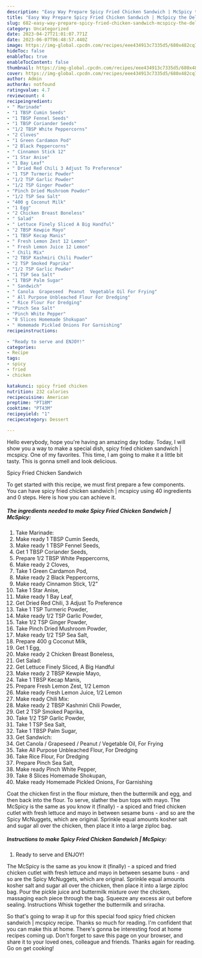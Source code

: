 ```yaml
---
description: "Easy Way Prepare Spicy Fried Chicken Sandwich | McSpicy the Delicious"
title: "Easy Way Prepare Spicy Fried Chicken Sandwich | McSpicy the Delicious"
slug: 682-easy-way-prepare-spicy-fried-chicken-sandwich-mcspicy-the-delicious
category: Uncategorized
date: 2023-04-27T21:01:07.771Z
date: 2023-06-07T06:48:57.440Z
image: https://img-global.cpcdn.com/recipes/eee434913c7335d5/680x482cq70/spicy-fried-chicken-sandwich-mcspicy-recipe-main-photo.jpg
hideToc: false
enableToc: true
enableTocContent: false
thumbnail: https://img-global.cpcdn.com/recipes/eee434913c7335d5/680x482cq70/spicy-fried-chicken-sandwich-mcspicy-recipe-main-photo.jpg
cover: https://img-global.cpcdn.com/recipes/eee434913c7335d5/680x482cq70/spicy-fried-chicken-sandwich-mcspicy-recipe-main-photo.jpg
author: Admin
authorAv: notfound
ratingvalue: 4.7
reviewcount: 4
recipeingredient:
- " Marinade"
- "1 TBSP Cumin Seeds"
- "1 TBSP Fennel Seeds"
- "1 TBSP Coriander Seeds"
- "1/2 TBSP White Peppercorns"
- "2 Cloves"
- "1 Green Cardamon Pod"
- "2 Black Peppercorns"
- " Cinnamon Stick 12"
- "1 Star Anise"
- "1 Bay Leaf"
- " Dried Red Chili 3 Adjust To Preference"
- "1 TSP Turmeric Powder"
- "1/2 TSP Garlic Powder"
- "1/2 TSP Ginger Powder"
- "Pinch Dried Mushroom Powder"
- "1/2 TSP Sea Salt"
- "400 g Coconut Milk"
- "1 Egg"
- "2 Chicken Breast Boneless"
- " Salad"
- " Lettuce Finely Sliced A Big Handful"
- "2 TBSP Kewpie Mayo"
- "1 TBSP Kecap Manis"
- " Fresh Lemon Zest 12 Lemon"
- " Fresh Lemon Juice 12 Lemon"
- " Chili Mix"
- "2 TBSP Kashmiri Chili Powder"
- "2 TSP Smoked Paprika"
- "1/2 TSP Garlic Powder"
- "1 TSP Sea Salt"
- "1 TBSP Palm Sugar"
- " Sandwich"
- " Canola  Grapeseed  Peanut  Vegetable Oil For Frying"
- " All Purpose Unbleached Flour For Dredging"
- " Rice Flour For Dredging"
- "Pinch Sea Salt"
- "Pinch White Pepper"
- "8 Slices Homemade Shokupan"
- " Homemade Pickled Onions For Garnishing"
recipeinstructions:

- "Ready to serve and ENJOY!"
categories:
- Recipe
tags:
- spicy
- fried
- chicken

katakunci: spicy fried chicken 
nutrition: 232 calories
recipecuisine: American
preptime: "PT18M"
cooktime: "PT43M"
recipeyield: "1"
recipecategory: Dessert

---
```



Hello everybody, hope you're having an amazing day today. Today, I will show you a way to make a special dish, spicy fried chicken sandwich | mcspicy. One of my favorites. This time, I am going to make it a little bit tasty. This is gonna smell and look delicious.

Spicy Fried Chicken Sandwich 

To get started with this recipe, we must first prepare a few components. You can have spicy fried chicken sandwich | mcspicy using 40 ingredients and 0 steps. Here is how you can achieve it.

<!--inarticleads1-->

##### The ingredients needed to make Spicy Fried Chicken Sandwich | McSpicy:

1. Take  Marinade:
1. Make ready 1 TBSP Cumin Seeds,
1. Make ready 1 TBSP Fennel Seeds,
1. Get 1 TBSP Coriander Seeds,
1. Prepare 1/2 TBSP White Peppercorns,
1. Make ready 2 Cloves,
1. Take 1 Green Cardamon Pod,
1. Make ready 2 Black Peppercorns,
1. Make ready  Cinnamon Stick, 1/2&#34;
1. Take 1 Star Anise,
1. Make ready 1 Bay Leaf,
1. Get  Dried Red Chili, 3 Adjust To Preference
1. Take 1 TSP Turmeric Powder,
1. Make ready 1/2 TSP Garlic Powder,
1. Take 1/2 TSP Ginger Powder,
1. Take Pinch Dried Mushroom Powder,
1. Make ready 1/2 TSP Sea Salt,
1. Prepare 400 g Coconut Milk,
1. Get 1 Egg,
1. Make ready 2 Chicken Breast Boneless,
1. Get  Salad:
1. Get  Lettuce Finely Sliced, A Big Handful
1. Make ready 2 TBSP Kewpie Mayo,
1. Take 1 TBSP Kecap Manis,
1. Prepare  Fresh Lemon Zest, 1/2 Lemon
1. Make ready  Fresh Lemon Juice, 1/2 Lemon
1. Make ready  Chili Mix:
1. Make ready 2 TBSP Kashmiri Chili Powder,
1. Get 2 TSP Smoked Paprika,
1. Take 1/2 TSP Garlic Powder,
1. Take 1 TSP Sea Salt,
1. Take 1 TBSP Palm Sugar,
1. Get  Sandwich:
1. Get  Canola / Grapeseed / Peanut / Vegetable Oil, For Frying
1. Take  All Purpose Unbleached Flour, For Dredging
1. Take  Rice Flour, For Dredging
1. Prepare Pinch Sea Salt,
1. Make ready Pinch White Pepper,
1. Take 8 Slices Homemade Shokupan,
1. Make ready  Homemade Pickled Onions, For Garnishing


Coat the chicken first in the flour mixture, then the buttermilk and egg, and then back into the flour. To serve, slather the bun tops with mayo. The McSpicy is the same as you know it (finally) - a spiced and fried chicken cutlet with fresh lettuce and mayo in between sesame buns - and so are the Spicy McNuggets, which are original. Sprinkle equal amounts kosher salt and sugar all over the chicken, then place it into a large ziploc bag. 

<!--inarticleads2-->

##### Instructions to make Spicy Fried Chicken Sandwich | McSpicy:


1. Ready to serve and ENJOY!

The McSpicy is the same as you know it (finally) - a spiced and fried chicken cutlet with fresh lettuce and mayo in between sesame buns - and so are the Spicy McNuggets, which are original. Sprinkle equal amounts kosher salt and sugar all over the chicken, then place it into a large ziploc bag. Pour the pickle juice and buttermilk mixture over the chicken, massaging each piece through the bag. Squeeze any excess air out before sealing. Instructions Whisk together the buttermilk and sriracha. 

So that's going to wrap it up for this special food spicy fried chicken sandwich | mcspicy recipe. Thanks so much for reading. I'm confident that you can make this at home. There's gonna be interesting food at home recipes coming up. Don't forget to save this page on your browser, and share it to your loved ones, colleague and friends. Thanks again for reading. Go on get cooking!
